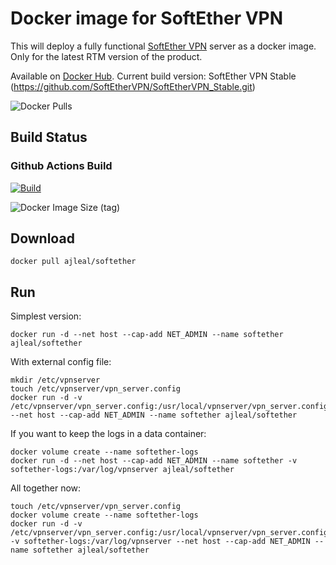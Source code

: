 # Docker image for SoftEther VPN

This will deploy a fully functional [SoftEther VPN](https://www.softether.org) server as a docker image. Only for the latest RTM version of the product.

Available on [Docker Hub](https://hub.docker.com/r/ajleal/softether/).
Current build version: SoftEther VPN Stable (<https://github.com/SoftEtherVPN/SoftEtherVPN_Stable.git>)

![Docker Pulls](https://img.shields.io/docker/pulls/ajleal/softether)

## Build Status

### Github Actions Build

[![Build](https://github.com/bluPhy/docker-softether/actions/workflows/image.yml/badge.svg)](https://github.com/bluPhy/docker-softether/actions/workflows/image.yml)

![Docker Image Size (tag)](https://img.shields.io/docker/image-size/ajleal/softether/latest)

## Download

    docker pull ajleal/softether

## Run

Simplest version:

    docker run -d --net host --cap-add NET_ADMIN --name softether ajleal/softether

With external config file:

    mkdir /etc/vpnserver
    touch /etc/vpnserver/vpn_server.config
    docker run -d -v /etc/vpnserver/vpn_server.config:/usr/local/vpnserver/vpn_server.config --net host --cap-add NET_ADMIN --name softether ajleal/softether

If you want to keep the logs in a data container:

    docker volume create --name softether-logs
    docker run -d --net host --cap-add NET_ADMIN --name softether -v softether-logs:/var/log/vpnserver ajleal/softether

All together now:

    touch /etc/vpnserver/vpn_server.config
    docker volume create --name softether-logs
    docker run -d -v /etc/vpnserver/vpn_server.config:/usr/local/vpnserver/vpn_server.config  -v softether-logs:/var/log/vpnserver --net host --cap-add NET_ADMIN --name softether ajleal/softether
